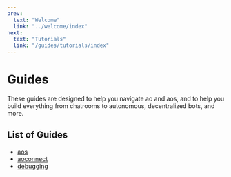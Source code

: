 ```yaml
---
prev:
  text: "Welcome"
  link: "../welcome/index"
next:
  text: "Tutorials"
  link: "/guides/tutorials/index"
---
```


# Guides

These guides are designed to help you navigate ao and aos, and to help you build everything from chatrooms to autonomous, decentralized bots, and more.

## List of Guides

- [aos](aos/index)
- [aoconnect](aoconnect/aoconnect)
- [debugging](debugging/debugging)
